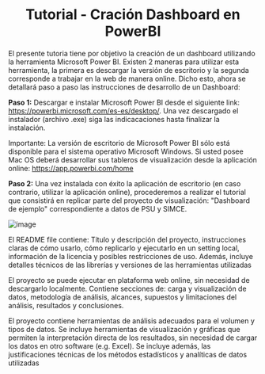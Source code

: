 <h1 align="center"> Tutorial - Cración Dashboard en PowerBI </h1> 

El  presente tutoria  tiene por  objetivo la creación de  un dashboard utilizando la herramienta Microsoft Power BI.
Existen 2 maneras para utilizar esta herramienta, la primera es descargar la versión de escritorio y la segunda corresponde a trabajar en la web de manera online.
Dicho esto, ahora se detallará paso a paso las instrucciones de desarrollo de un Dashboard:

**Paso 1:** Descargar e instalar Microsoft Power BI desde el siguiente link: https://powerbi.microsoft.com/es-es/desktop/. Una vez descargado el instalador (archivo .exe) siga las indicacaciones hasta finalizar la instalación.

Importante: La versión de escritorio de Microsoft Power BI sólo está disponible para el sistema operativo Microsoft Windows. Si usted posee Mac OS deberá desarrollar sus tableros de visualización desde la aplicación online: https://app.powerbi.com/home

**Paso 2:**  Una vez instalada con éxito la aplicación de escritorio (en caso contrario, utilizar la aplicación online), procederemos a realizar el tutorial que consistirá en replicar parte del proyecto de visualización: "Dashboard de ejemplo" correspondiente a datos de PSU y SIMCE.

![image](https://user-images.githubusercontent.com/52829923/213713988-de57eacb-1166-42cc-9662-40f3ad37baa5.png)


El README file contiene: Título y
descripción del proyecto, instrucciones
claras de cómo usarlo, cómo replicarlo
y ejecutarlo en un setting local,
información de la licencia y posibles
restricciones de uso. Además, incluye
detalles técnicos de las librerías y
versiones de las herramientas utilizadas

El proyecto se puede ejecutar en
plataforma web online, sin necesidad 
de descargarlo localmente. Contiene
secciones de: carga y visualización de
datos, metodología de análisis,
alcances, supuestos y limitaciones del
análisis, resultados y conclusiones.

El proyecto contiene herramientas de
análisis adecuados para el volumen y
tipos de datos. Se incluye herramientas
de visualización y gráficas que permiten
la interpretación directa de los
resultados, sin necesidad de cargar los
datos en otro software (e.g. Excel). Se
incluye además, las justificaciones
técnicas de los métodos estadísticos y
analíticas de datos utilizadas
